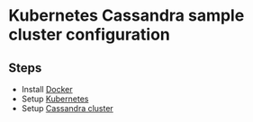 # Kubernetes Cassandra sample cluster configuration

## Steps

 - Install [Docker](https://docs.docker.com/engine/installation/)
 - Setup [Kubernetes](http://kubernetes.io/docs/getting-started-guides/docker/)
 - Setup [Cassandra cluster](https://github.com/kubernetes/kubernetes/tree/release-1.2/examples/cassandra)